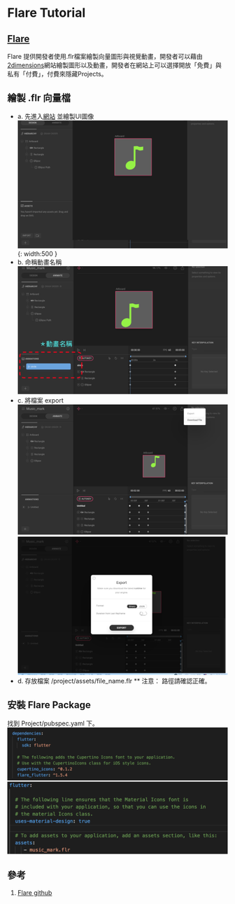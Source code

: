 # Flare Tutorial
## [Flare](https://github.com/2d-inc/Flare-Flutter)   
  Flare 提供開發者使用.flr檔案繪製向量圖形與視覺動畫，開發者可以藉由[2dimensions](https://www.2dimensions.com/)網站繪製圖形以及動畫，開發者在網站上可以選擇開放「免費」與私有「付費」，付費來隱藏Projects。

## 繪製 .flr 向量檔
* a. 先進入[網站](https://www.2dimensions.com/a/tw00089923/files/flare/music-mark) 並繪製UI圖像
![dependencies](src/dependencies_1.png){: width:500 }
* b. 命稱動畫名稱
![dependencies](src/dependencies_2.png)
* c. 將檔案 export
![dependencies](src/dependencies_3.png)
![dependencies](src/dependencies_4.png)
* d. 存放檔案 
/project/assets/file_name.flr
** 注意： 路徑請確認正確。

## 安裝 Flare Package
找到 Project/pubspec.yaml 下。
![dependencies](src/dependencies_5.png)
![dependencies](src/dependencies_6.png)



## 參考
1. [Flare github](https://github.com/2d-inc/Flare-Flutter)